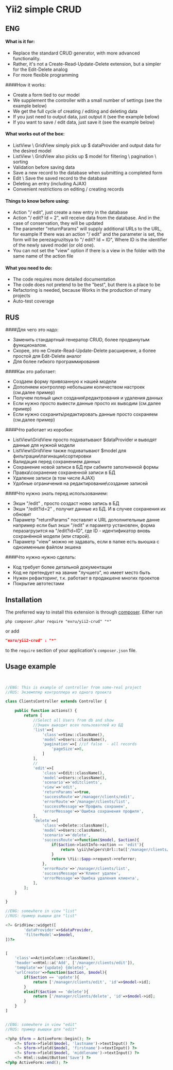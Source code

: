 Yii2 simple CRUD
================

ENG
---
#### What is it for:
- Replace the standard CRUD generator, with more advanced functionality.
- Rather, it's not a Create-Read-Update-Delete extension, but a simpler for the Edit-Delete analog
- For more flexible programming

####How it works:
- Create a form tied to our model
- We supplement the controller with a small number of settings (see the example below)
- We get the full cycle of creating / editing and deleting data
- If you just need to output data, just output it (see the example below)
- If you want to save / edit data, just save it (see the example below)

#### What works out of the box:
- ListView \ GridView simply pick up $ dataProvider and output data for the desired model
- ListView \ GridView also picks up $ model for filtering \ pagination \ sorting
- Validation before saving data
- Save a new record to the database when submitting a completed form
- Edit \ Save the saved record to the database
- Deleting an entry (including AJAX)
- Convenient restrictions on editing / creating records

#### Things to know before using:
- Action "/ edit", just create a new entry in the database
- Action "/ edit? Id = 2", will receive data from the database. And in the case of conservation, they will be updated
- The parameter "returnParams" will supply additional URLs to the URL, for example
If there was an action "/ edit" and the parameter is set, the form will be perezagruzitsya to "/ edit? Id = ID",
Where ID is the identifier of the newly saved model (or old one).
- You can not set the "view" option if there is a view in the folder with the same name of the action file

#### What you need to do:
- The code requires more detailed documentation
- The code does not pretend to be the "best", but there is a place to be
- Refactoring is needed, because Works in the production of many projects
- Auto-test coverage

RUS
---
####Для чего это надо:
- Заменить стандартный генератор CRUD, более продвинутым функционалом.
- Скорее, это не Create-Read-Update-Delete расширение, a более простой для Edit-Delete аналог 
- Для более гибкого программирования

####Как это работает:
- Создаем форму привязанную к нашей модели
- Дополняем контроллер небольшим количеством настроек (см.далее пример)
- Получем полный цикл создания\редактрования и удаления данных
- Если нужно просто вывести данные просто их выводим (см.далее пример)
- Если нужно сохранить\редактировать данные просто сохраняем (см.далее пример)

####Что работает из коробки:
- ListView\GridView просто подхватывают $dataProvider и выводят данные для нужной модели
- ListView\GridView также подхватывают $model для фильтрации\пагинации\сортировки
- Валидация перед сохранением данных
- Сохранение новой записи в БД при сабмите заполненной формы
- Правка\сохранение сохраненной записи в БД
- Удаление записи (в том числе AJAX)
- Удобные ограничения на редактирование\создание записей

####Что нужно знать перед использованием:
- Экшн "/edit" , просто создаст новю запись в БД
- Экшн "/edit?id=2" , получит данные из БД. И в случее сохранения их обновит
- Параметр "returnParams" поставлят к URL дополнительные данне например
если был экшн "/edit" и параметр установлен, форма перазагрузится на "/edit?id=ID",
где ID - идентификатор вновь сохранённой модели (или старой). 
- Параметр "view" можно не задавать, если в папке есть вьюшка с одноименным файлом экшена

####Что нужно  нужно сделать:
- Код требует более детальной документации
- Код не претендует на звание "лучшего", но имеет место быть
- Нужен рефакторинг, т.к. работает в продакшене многих проектов
- Покрытие автотестами


Installation
------------
The preferred way to install this extension is through [composer](http://getcomposer.org/download/).
Either run
```
php composer.phar require "exru/yii2-crud" "*"
```
or add
```json
"exru/yii2-crud" : "*"
```
to the `require` section of your application's `composer.json` file.

Usage example
------
```php


//ENG: This is example of controller from some-real project
//RUS: Экземпляр контроллера из одного проекта

class ClientsController extends Controller {

    public function actions() {
        return [
            //Select all Users from db and show             
            //Экшен выводит всех пользоватлей из БД             
            'list'=>[
                'class'=>View::className(),
                'model'=>Users::className(),
                'pagination'=>[ //if false  - all records
                    'pageSize'=>8,
                ]
            ],
            //
            'edit'=>[
                'class'=>Edit::className(),
                'model'=>Users::className(),
                'scenario'=>'editclients',
                'view'=>'edit',
                'returnParams'=>true,
                'successRoute'=>'/manager/clients/edit',
                'errorRoute'=>'/manager/clients/list',
                'successMessage'=>'Профиль сохранен',
                'errorMessage'=>'Ошибка сохранения профиля',
            ],
            'delete'=>[
                'class'=>Delete::className(),
                'model'=>Users::className(),
                'scenario'=>'delete',
                'successRoute'=>function($model, $action){
                    if($action->lastInfo->action == 'edit'){
                        return \yii\helpers\Url::to(['/manager/clients/list']);
                    }
                    return \Yii::$app->request->referrer;
                },
                'errorRoute'=>'/manager/clients/list',
                'successMessage'=>'Клиент удален',
                'errorMessage'=>'Ошибка удаления клиента',
            ],
        ];
    }

}

//ENG: somewhere in view "list"
//RUS: пример вьюшки для "list"

<?= GridView::widget([
        'dataProvider'=>$dataProvider,
        'filterModel'=>$model,        
])?>


[
    'class'=>ActionColumn::className(),
    'header'=>Html::a('Add', ['/manager/clients/edit']),
    'template'=>'{update} {delete}',
    'urlCreator'=>function($action, $model){
        if($action == 'update'){
            return ['/manager/clients/edit', 'id'=>$model->id];
        }
        elseif($action == 'delete'){
            return ['/manager/clients/delete', 'id'=>$model->id];
        }
    }
]


//ENG: somewhere in view "edit"
//RUS: пример вьюшки для "edit"

<?php $form = ActiveForm::begin(); ?>
    <?= $form->field($model, 'lastname')->textInput() ?>
    <?= $form->field($model, 'firstname')->textInput() ?>
    <?= $form->field($model, 'middlename')->textInput() ?>
    <?= Html::submitButton('Save') ?>
<?php ActiveForm::end(); ?>

```


